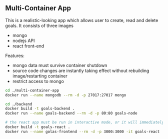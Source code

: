 ## Multi-Container App

This is a realistic-looking app which allows user to create, read and delete goals. It consists of three images

- mongo
- nodejs API
- react front-end

Features:

- mongo data must survive container shutdown
- source code changes are instantly taking effect without rebuilding image/restarting container
- restrict access to mongo

```bash
cd ./multi-container-app
docker run --name mongodb --rm -d -p 27017:27017 mongo

cd ./backend
docker build -t goals-backend .
docker run --name goals-backend --rm -d -p 80:80 goals-node

# the react app must be run in interactive mode, or it will immediately stop
docker build -t goals-react .
docker run --name golas-frontend --rm -d -p 3000:3000 -it goals-react
```
